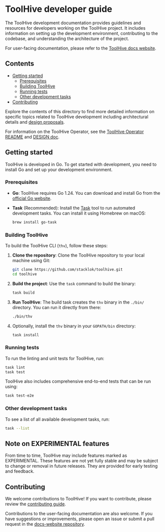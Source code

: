 # ToolHive developer guide <!-- omit in toc -->

The ToolHive development documentation provides guidelines and resources for
developers working on the ToolHive project. It includes information on setting
up the development environment, contributing to the codebase, and understanding
the architecture of the project.

For user-facing documentation, please refer to the
[ToolHive docs website](https://docs.stacklok.com/toolhive/).

## Contents <!-- omit in toc -->

- [Getting started](#getting-started)
  - [Prerequisites](#prerequisites)
  - [Building ToolHive](#building-toolhive)
  - [Running tests](#running-tests)
  - [Other development tasks](#other-development-tasks)
- [Contributing](#contributing)

Explore the contents of this directory to find more detailed information on
specific topics related to ToolHive development including architectural details
and [design proposals](./proposals).

For information on the ToolHive Operator, see the
[ToolHive Operator README](../cmd/thv-operator/README.md) and
[DESIGN doc](../cmd/thv-operator/DESIGN.md).

## Getting started

ToolHive is developed in Go. To get started with development, you need to
install Go and set up your development environment.

### Prerequisites

- **Go**: ToolHive requires Go 1.24. You can download and install Go from the
  [official Go website](https://go.dev/doc/install).

- **Task** (Recommended): Install the [Task](https://taskfile.dev/) tool to run
  automated development tasks. You can install it using Homebrew on macOS:

  ```bash
  brew install go-task
  ```

### Building ToolHive

To build the ToolHive CLI (`thv`), follow these steps:

1. **Clone the repository**: Clone the ToolHive repository to your local machine
   using Git:

   ```bash
   git clone https://github.com/stacklok/toolhive.git
   cd toolhive
   ```

2. **Build the project**: Use the `task` command to build the binary:

   ```bash
   task build
   ```

3. **Run ToolHive**: The build task creates the `thv` binary in the `./bin/`
   directory. You can run it directly from there:

   ```bash
   ./bin/thv
   ```

4. Optionally, install the `thv` binary in your `GOPATH/bin` directory:

   ```bash
   task install
   ```

### Running tests

To run the linting and unit tests for ToolHive, run:

```bash
task lint
task test
```

ToolHive also includes comprehensive end-to-end tests that can be run using:

```bash
task test-e2e
```

### Other development tasks

To see a list of all available development tasks, run:

```bash
task --list
```

## Note on EXPERIMENTAL features

From time to time, ToolHive may include features marked as EXPERIMENTAL.
These features are not yet fully stable and may be subject to change or removal
in future releases. They are provided for early testing and feedback.

## Contributing

We welcome contributions to ToolHive! If you want to contribute, please review
the [contributing guide](../CONTRIBUTING.md).

Contributions to the user-facing documentation are also welcome. If you have
suggestions or improvements, please open an issue or submit a pull request in
the [docs-website repository](https://github.com/stacklok/docs-website).
